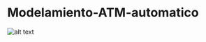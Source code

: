 # Modelamiento-ATM-automatico

![alt text](https://github.com/Danieloch14/Modelamiento-ATM-automatico/blob/master/src/img/DIAGRAMA-CLASES-ATM2.png) 

